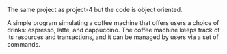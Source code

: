 The same project as project-4 but the code is object oriented.

A simple program simulating a coffee machine that offers users a choice of drinks: espresso, latte, and cappuccino. The coffee machine keeps track of its resources and transactions, and it can be managed by users via a set of commands.
